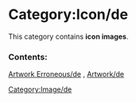 # Category:Icon/de
This category contains **icon images**.

### Contents:

[Artwork Erroneous/de](Artwork_Erroneous/de.md) , [Artwork/de](Artwork/de.md)

[Category:Image/de](Category:Image/de.md)
